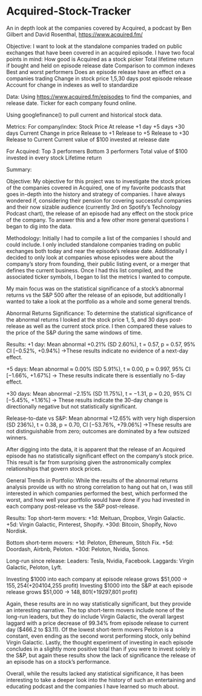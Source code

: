 # Acquired-Stock-Tracker
An in depth look at the companies covered by Acquired, a podcast by Ben Gilbert and David Rosenthal, https://www.acquired.fm/

Objective:
I want to look at the standalone companies traded on public exchanges that have been covered in an acquired episode. I have two focal points in mind:
How good is Acquired as a stock picker
Total lifetime return if bought and held on episode release date
Comparison to common indexes
Best and worst performers
Does an episode release have an effect on a companies trading
Change in stock price 1,5,30 days post episode release
Account for change in indexes as well to standardize

Data:
Using https://www.acquired.fm/episodes to find the companies, and release date. Ticker for each company found online.

Using googlefinance() to pull current and historical stock data.

Metrics:
For company/index:
Stock Price
At release
+1 day
+5 days
+30 days
Current
Change in price
Release to +1
Release to +5
Release to +30
Release to Current
Current value of $100 invested at release date

For Acquired:
Top 3 performers
Bottom 3 performers
Total value of $100 invested in every stock
Lifetime return





Summary:

Objective:
My objective for this project was to investigate the stock prices of the companies covered in Acquired, one of my favorite podcasts that goes in-depth into the history and strategy of companies. I have always wondered if, considering their pension for covering successful companies and their now sizable audience (currently 3rd on Spotify’s Technology Podcast chart), the release of an episode had any effect on the stock price of the company. To answer this and a few other more general questions I began to dig into the data.

Methodology:
Initially I had to compile a list of the companies I should and could include. I only included standalone companies trading on public exchanges both today and near the episode’s release date. Additionally I decided to only look at companies whose episodes were about the company’s story from founding, their public listing event, or a merger that defines the current business. Once I had this list compiled, and the associated ticker symbols, I began to list the metrics I wanted to compute.

My main focus was on the statistical significance of a stock’s abnormal returns vs the S&P 500 after the release of an episode, but additionally I wanted to take a look at the portfolio as a whole and some general trends.

Abnormal Returns Significance:
To determine the statistical significance of the abnormal returns I looked at the stock price 1, 5, and 30 days post-release as well as the current stock price. I then compared these values to the price of the S&P during the same windows of time.

Results:
+1 day: Mean abnormal +0.21% (SD 2.60%), t = 0.57, p = 0.57, 95% CI [−0.52%, +0.94%] →These results indicate no evidence of a next-day effect.


+5 days: Mean abnormal ≈ 0.00% (SD 5.91%), t ≈ 0.00, p ≈ 0.997, 95% CI [−1.66%, +1.67%] → These results indicate there is essentially no 5-day effect.


+30 days: Mean abnormal −2.15% (SD 11.75%), t = −1.31, p = 0.20, 95% CI [−5.45%, +1.16%] → These results indicate the 30-day change is directionally negative but not statistically significant.


Release-to-date vs S&P: Mean abnormal +12.65% with very high dispersion (SD 236%), t = 0.38, p = 0.70, CI [−53.76%, +79.06%] →These results are not distinguishable from zero; outcomes are dominated by a few outsized winners.

After digging into the data, it is apparent that the release of an Acquired episode has no statistically significant effect on the company’s stock price. This result is far from surprising given the astronomically complex relationships that govern stock prices.

General Trends in Portfolio:
While the results of the abnormal returns analysis provide us with no strong correlation to hang out hat on, I was still interested in which companies performed the best, which performed the worst, and how well your portfolio would have done if you had invested in each company post-release vs the S&P post-release.

Results:
Top short-term movers:
 +1d: Meituan, Dropbox, Virgin Galactic.
 +5d: Virgin Galactic, Pinterest, Shopify.
 +30d: Bitcoin, Shopify, Novo Nordisk.


Bottom short-term movers:
 +1d: Peloton, Ethereum, Stitch Fix.
 +5d: Doordash, Airbnb, Peloton.
 +30d: Peloton, Nvidia, Sonos.

Long-run since release:
 Leaders: Tesla, Nvidia, Facebook.
 Laggards: Virgin Galactic, Peloton, Lyft.

Investing $1000 into each company at episode release grows $51,000 → $155,254 (+204% total, +$104,255 profit)
Investing $1000 into the S&P at each episode release grows $51,000 → $148,801 (+192% total, +$97,801 profit)

Again, these results are in no way statistically significant, but they provide an interesting narrative. The top short-term movers include none of the long-run leaders, but they do include Virgin Galactic, the overall largest laggard with a price decrease of 99.34% from episode release to current day ($466.2 to $3.11). Of the lowest short-term movers Peloton is a constant, even ending as the second worst performing stock, only behind Virgin Galactic. Lastly, the thought experiment of investing in each episode concludes in a slightly more positive total than if you were to invest solely in the S&P, but again these results show the lack of significance the release of an episode has on a stock’s performance.

Overall, while the results lacked any statistical significance, it has been interesting to take a deeper look into the history of such an entertaining and educating podcast and the companies I have learned so much about.
